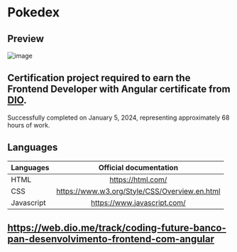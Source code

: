 # Pokedex

## Preview
![image](https://github.com/buenodeandrade/js-developer-pokedex/assets/147355115/a362c49d-d98a-4fbc-9439-04437c921989)
## Certification project required to earn the Frontend Developer with Angular certificate from [DIO](https://web.dio.me/).
Successfully completed on January 5, 2024, representing approximately 68 hours of work.

## Languages
| Languages  | Official documentation                        |
|------------|:---------------------------------------------:|
| HTML       | https://html.com/                             |
| CSS        | https://www.w3.org/Style/CSS/Overview.en.html |
| Javascript | https://www.javascript.com/                   |

## https://web.dio.me/track/coding-future-banco-pan-desenvolvimento-frontend-com-angular
